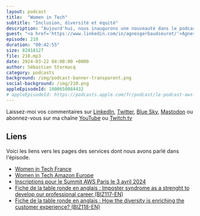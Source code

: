 ```yaml
---
layout: podcast
title:  "Women in Tech"
subtitle: "Inclusion, diversité et équité"
description: "Aujourd'hui, nous inaugurons une nouveauté dans le podcast 🎙 AWS ☁️ en 🇫🇷. Après 5 ans d'existence, une fois par mois, nous parlerons d'inclusion, de diversité et d'équité. Ce sera le dernier mercredi de chaque mois, en plus des épisodes tech du vendredi qui eux ne changent pas (sauf aujourd'hui 😇). Nous discuterons avec une femme qui travaille dans la tech et mettrons en avant son parcours, ses défis et son expérience, dans l'espoir d'en inspirer de nombreuses autres."
guest: "<a href='https://www.linkedin.com/in/agnesgerbaudseuret/'>Agnes Seuret</a>, France Specialist Sales Leader, AWS"
episode: 210
duration: "00:42:55" 
size: 82418127
file: 210.mp3
date: 2024-03-22 04:00:00 +0000
author: Sébastien Stormacq
category: podcasts
background: /img/podcast-banner-transparent.png
social-background: /img/210.png
appleEpisodeId: 1000650084432
# appleEpisodeId: https://podcasts.apple.com/fr/podcast/le-podcast-aws-en-français/id1452118442
---
```


Laissez-moi vos commentaires sur [LinkedIn](https://www.linkedin.com/in/sebastienstormacq/), [Twitter](https://twitter.com/sebsto), [Blue Sky](https://bsky.app/profile/sebsto.bsky.social), [Mastodon](https://awscommunity.social/@sebsto) ou abonnez-vous sur ma chaîne [YouTube](https://www.youtube.com/sebsto) ou [Twitch.tv](https://www.twitch.tv/sebAWS)

## Liens

Voici les liens vers les pages des services dont nous avons parlé dans l'épisode.

- [Women in Tech France](https://women-in-tech.org/fr/)
- [Women in Tech Amazon Europe](https://www.aboutamazon.eu/news/tag/women-in-tech)
- [Inscriptions pour le Summit AWS Paris le 3 avril 2024](https://pages.awscloud.com/summit-paris-2024-registration.html)
- [Fiche de la table ronde en anglais : Imposter syndrome as a strenght to develop our professional career (BIZ117-EN)](https://aws.amazon.com/fr/events/summits/emea/paris/agenda/?emea-event-agenda-card.sort-by=item.additionalFields.title&emea-event-agenda-card.sort-order=asc&awsf.emea-event-agenda-level=*all&awsf.emea-event-agenda-role=*all&awsf.emea-event-agenda-category=*all&awsf.emea-event-agenda-aws-industry=*all&emea-event-agenda-card.q=BIZ117-EN&emea-event-agenda-card.q_operator=AND#session)
- [Fiche de la table ronde en anglais : How the diversity is enriching the customer experience? (BIZ118-EN)](https://aws.amazon.com/fr/events/summits/emea/paris/agenda/?emea-event-agenda-card.sort-by=item.additionalFields.title&emea-event-agenda-card.sort-order=asc&awsf.emea-event-agenda-level=*all&awsf.emea-event-agenda-role=*all&awsf.emea-event-agenda-category=*all&awsf.emea-event-agenda-aws-industry=*all&emea-event-agenda-card.q=BIZ118-EN&emea-event-agenda-card.q_operator=AND#session)